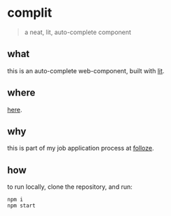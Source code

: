 # complit

> a neat, lit, auto-complete component

## what

this is an auto-complete web-component, built with [lit][lit-website].


## where

[here][complit-githubio].


## why

this is part of my job application process at [folloze][folloze-website].


## how

to run locally, clone the repository, and run:

    npm i
    npm start





[complit-githubio]: https://eliranmal.github.io/complit/
[lit-website]: https://lit.dev/
[folloze-website]: https://www.folloze.com/
